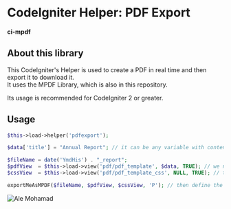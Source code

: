 # CodeIgniter Helper: PDF Export

**ci-mpdf**

## About this library

This CodeIgniter's Helper is used to create a PDF in real time and then export it to download it.  
It uses the MPDF Library, which is also in this repository.

Its usage is recommended for CodeIgniter 2 or greater.

## Usage

```php
$this->load->helper('pdfexport');

$data['title'] = "Annual Report"; // it can be any variable with content that the code will use

$fileName = date('YmdHis') . "_report";
$pdfView  = $this->load->view('pdf/pdf_template', $data, TRUE); // we need to use a view as PDF content
$cssView  = $this->load->view('pdf/pdf_template_css', NULL, TRUE); // the use a css stylesheet is optional

exportMeAsMPDF($fileName, $pdfView, $cssView, 'P'); // then define the content and filename
```

![Ale Mohamad](http://alemohamad.com/github/logo2012am.png)